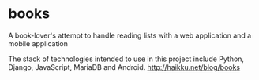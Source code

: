 books
=====

A book-lover's attempt to handle reading lists with a web application and a mobile application

The stack of technologies intended to use in this project include Python, Django, JavaScript, MariaDB and Android.
http://haikku.net/blog/books
